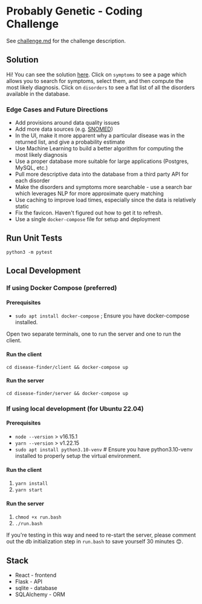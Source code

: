 # Probably Genetic - Coding Challenge
See [challenge.md](challenge.md) for the challenge description.

## Solution

Hi! You can see the solution [here](http://ec2-52-88-42-74.us-west-2.compute.amazonaws.com:3000). Click on `symptoms` to see a page which allows you to search for symptoms, select them, and then compute the most likely diagnosis. Click on `disorders` to see a flat list of all the disorders available in the database.

### Edge Cases and Future Directions

- Add provisions around data quality issues
- Add more data sources (e.g. [SNOMED](http://snomed.info/sct))
- In the UI, make it more apparent why a particular disease was in the returned list, and give a probability estimate
- Use Machine Learning to build a better algorithm for computing the most likely diagnosis
- Use a proper database more suitable for large applications (Postgres, MySQL, etc.)
- Pull more descriptive data into the database from a third party API for each disorder
- Make the disorders and symptoms more searchable - use a search bar which leverages NLP for more approximate query matching
- Use caching to improve load times, especially since the data is relatively static
- Fix the favicon. Haven't figured out how to get it to refresh.
- Use a single `docker-compose` file for setup and deployment

## Run Unit Tests

`python3 -m pytest`

## Local Development

### If using Docker Compose (preferred)

#### Prerequisites
- `sudo apt install docker-compose` ; Ensure you have docker-compose installed.

Open two separate terminals, one to run the server and one to run the client.

#### Run the client
`cd disease-finder/client && docker-compose up`

#### Run the server
`cd disease-finder/server && docker-compose up`

### If using local development (for Ubuntu 22.04)

#### Prerequisites
- `node --version` > v16.15.1
- `yarn --version` > v1.22.15
- `sudo apt install python3.10-venv` # Ensure you have python3.10-venv installed to properly setup the virtual environment.

#### Run the client
1. `yarn install`
2. `yarn start`

#### Run the server

1. `chmod +x run.bash`
2. `./run.bash`

If you're testing in this way and need to re-start the server, please comment out the db initialization step in `run.bash` to save yourself 30 minutes 😊.

## Stack
- React - frontend
- Flask - API
- sqlite - database
- SQLAlchemy - ORM
